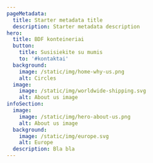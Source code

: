 ```yaml
---
pageMetadata:
  title: Starter metadata title
  description: Starter metadata description
hero:
  title: BDF konteineriai
  button:
    title: Susisiekite su mumis
    to: '#kontaktai'
  background:
    image: /static/img/home-why-us.png
    alt: Circles
  image:
    image: /static/img/worldwide-shipping.svg
    alt: About us image
infoSection:
  image:
    image: /static/img/hero-about-us.png
    alt: About us image
  background:
    image: /static/img/europe.svg
    alt: Europe
  description: Bla bla
---
```

